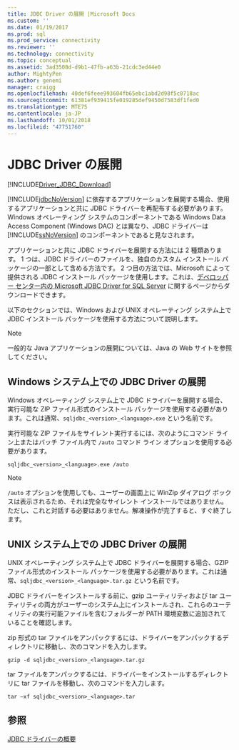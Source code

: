 ```yaml
---
title: JDBC Driver の展開 |Microsoft Docs
ms.custom: ''
ms.date: 01/19/2017
ms.prod: sql
ms.prod_service: connectivity
ms.reviewer: ''
ms.technology: connectivity
ms.topic: conceptual
ms.assetid: 3ad3508d-d9b1-47fb-a63b-21cdc3ed44e0
author: MightyPen
ms.author: genemi
manager: craigg
ms.openlocfilehash: 40def6feee993604fb65ebc1abd2d98f5c0718ac
ms.sourcegitcommit: 61381ef939415fe019285def9450d7583df1fed0
ms.translationtype: MTE75
ms.contentlocale: ja-JP
ms.lasthandoff: 10/01/2018
ms.locfileid: "47751760"
---
```

# <a name="deploying-the-jdbc-driver"></a>JDBC Driver の展開
[!INCLUDE[Driver_JDBC_Download](../../includes/driver_jdbc_download.md)]

  [!INCLUDE[jdbcNoVersion](../../includes/jdbcnoversion_md.md)] に依存するアプリケーションを展開する場合、使用するアプリケーションと共に JDBC ドライバーを再配布する必要があります。 Windows オペレーティング システムのコンポーネントである Windows Data Access Component (Windows DAC) とは異なり、JDBC ドライバーは [!INCLUDE[ssNoVersion](../../includes/ssnoversion-md.md)] のコンポーネントであると見なされます。  
  
 アプリケーションと共に JDBC ドライバーを展開する方法には 2 種類あります。 1 つは、JDBC ドライバーのファイルを、独自のカスタム インストール パッケージの一部として含める方法です。 2 つ目の方法では、Microsoft によって提供される JDBC インストール パッケージを使用します。これは、[デベロッパー センター内の Microsoft JDBC Driver for SQL Server](http://go.microsoft.com/fwlink/?LinkId=70166) に関するページからダウンロードできます。  
  
 以下のセクションでは、Windows および UNIX オペレーティング システム上で JDBC インストール パッケージを使用する方法について説明します。  
  
> [!NOTE]  
>  一般的な Java アプリケーションの展開については、Java の Web サイトを参照してください。  
  
## <a name="deploying-the-jdbc-driver-on-windows-systems"></a>Windows システム上での JDBC Driver の展開  
 Windows オペレーティング システム上で JDBC ドライバーを展開する場合、実行可能な ZIP ファイル形式のインストール パッケージを使用する必要があります。これは通常、`sqljdbc_<version>_<language>.exe` という名前です。  
  
 実行可能な ZIP ファイルをサイレント実行するには、次のようにコマンド ライン上またはバッチ ファイル内で `/auto` コマンド ライン オプションを使用する必要があります。  
  
 `sqljdbc_<version>_<language>.exe /auto`  
  
> [!NOTE]  
>  `/auto` オプションを使用しても、ユーザーの画面上に WinZip ダイアログ ボックスは表示されるため、それは完全なサイレント インストールではありません。 ただし、これと対話する必要はありません。解凍操作が完了すると、すぐ終了します。  
  
## <a name="deploying-the-driver-on-unix-systems"></a>UNIX システム上での JDBC Driver の展開  
 UNIX オペレーティング システム上で JDBC ドライバーを展開する場合、GZIP ファイル形式のインストール パッケージを使用する必要があります。これは通常、`sqljdbc_<version>_<language>.tar.gz` という名前です。  
  
 JDBC ドライバーをインストールする前に、gzip ユーティリティおよび tar ユーティリティの両方がユーザーのシステム上にインストールされ、これらのユーティリティの実行可能ファイルを含むフォルダーが PATH 環境変数に追加されていることを確認します。  
  
 zip 形式の tar ファイルをアンパックするには、ドライバーをアンパックするディレクトリに移動し、次のコマンドを入力します。  
  
 `gzip -d sqljdbc_<version>_<language>.tar.gz`  
  
 tar ファイルをアンパックするには、ドライバーをインストールするディレクトリに tar ファイルを移動し、次のコマンドを入力します。  
  
 `tar –xf sqljdbc_<version>_<language>.tar`  
  
## <a name="see-also"></a>参照  
 [JDBC ドライバーの概要](../../connect/jdbc/overview-of-the-jdbc-driver.md)  
  
  
